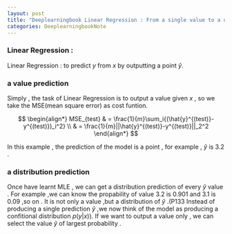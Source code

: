 ```yaml
---
layout: post
title: "Deeplearningbook Linear Regression : From a single value to a distribution prediction"
categories: DeeplearningbookNote
---
```

### Linear Regression :

Linear Regression : to predict $y$ from $x$ by outputting a point $\hat{y}$.  

### a value prediction

Simply , the task of Linear Regression is to output a value given $x$ , so we take the MSE(mean square error) as cost funtion.

$$
\begin{align*}
MSE_{test} & = \frac{1}{m}\sum_i{(\hat{y}^{(test)}-y^{(test)})_i^2} \\
           & = \frac{1}{m}||\hat{y}^{(test)}-y^{(test)}||_2^2
\end{align*}
$$

In this example , the prediction of the model is a point , for example , $\hat{y}$ is $3.2$ . 

### a distribution  prediction 

Once have learnt MLE , we can get a distribution prediction of every $\hat{y}$ value . For example ,we can know the propability of value $3.2$ is $0.901$ and $3.1$ is $0.09$ ,so on . It is not only a value ,but a distribution of $\hat{y}$ .(P133 Instead of producing a single prediction $\hat{y}$ ,we now think of the model as producing a confitional distribution $p(y|x)$). If we want to output a value only , we can select the value $\hat{y}$ of largest probability .
